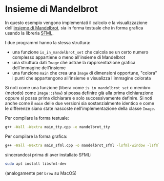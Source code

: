 # Insieme di Mandelbrot

In questo esempio vengono implementati il calcolo e la visualizzazione
dell'[insieme di
Mandelbrot](https://it.wikipedia.org/wiki/Insieme_di_Mandelbrot), sia in forma
testuale che in forma grafica usando la libreria
[SFML](https://www.sfml-dev.org/).

I due programmi hanno la stessa struttura:

* una funzione `is_in_mandelbrot_set` che calcola se un certo numero complesso
  appartiene o meno all'insieme di Mandelbrot
* una struttura dati `Image` che astrae la rapprsentazione grafica dell'immagine dell'insieme
* una funzione `main` che crea una `Image` di dimensioni opportune, "colora" i
  punti che appartengono all'insieme e visualizza l'immagine colorata

Si noti come una funzione (libera come `is_in_mandelbrot_set` o membro (metodo)
come `Image::show`) si possa definire già alla prima dichiarazione oppure si
possa prima dichiarare e solo successivamente definire. Si noti anche come il
`main` delle due versioni sia sostanzialmente identico e come le differenze
siano state nascoste nell'implementazione della classe `Image`.

Per compilare la forma testuale:

```sh
g++ -Wall -Wextra main_tty.cpp -o mandelbrot_tty
```

Per compilare la forma grafica:

```sh
g++ -Wall -Wextra main_sfml.cpp -o mandelbrot_sfml -lsfml-window -lsfml-graphics -lsfml-system
```

sincerandosi prima di aver installato SFML:

```sh
sudo apt install libsfml-dev
```

(analogamente per `brew` su MacOS)
